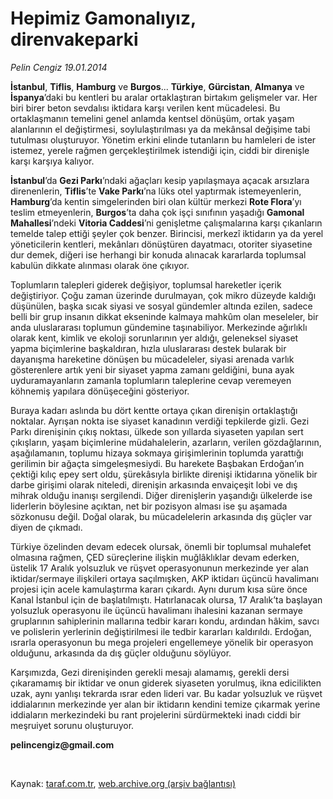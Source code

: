 # Hepimiz Gamonalıyız, direnvakeparki

*Pelin Cengiz 19.01.2014*

<div class="yazi"><p><strong>İstanbul</strong>, <b>Tiflis</b>, <b>Hamburg</b> ve <b>Burgos</b>... <b>Türkiye</b>, <b>Gürcistan</b>, <b>Almanya</b> ve <b>İspanya</b>’daki bu kentleri bu aralar ortaklaştıran birtakım gelişmeler var. Her biri birer beton sevdalısı iktidara karşı verilen kent mücadelesi. Bu ortaklaşmanın temelini genel anlamda kentsel dönüşüm, ortak yaşam alanlarının el değiştirmesi, soylulaştırılması ya da mekânsal değişime tabi tutulması oluşturuyor. Yönetim erkini elinde tutanların bu hamleleri de ister istemez, yerele rağmen gerçekleştirilmek istendiği için, ciddi bir direnişle karşı karşıya kalıyor. </p><strong>İstanbul</strong>’da <b>Gezi Parkı</b>’ndaki ağaçları kesip yapılaşmaya açacak arsızlara direnenlerin, <b>Tiflis</b>’te <b>Vake Parkı</b>’na lüks otel yaptırmak istemeyenlerin, <b>Hamburg</b>’da kentin simgelerinden biri olan kültür merkezi <b>Rote Flora</b>’yı teslim etmeyenlerin, <b>Burgos</b>’ta daha çok işçi sınıfının yaşadığı <b>Gamonal Mahallesi</b>’ndeki <b>Vitoria Caddesi</b>’ni genişletme çalışmalarına karşı çıkanların temelde talep ettiği şeyler çok benzer. Birincisi, merkezî iktidarın ya da yerel yöneticilerin kentleri, mekânları dönüştüren dayatmacı, otoriter siyasetine dur demek, diğeri ise herhangi bir konuda alınacak kararlarda toplumsal kabulün dikkate alınması olarak öne çıkıyor.
<p>Toplumların talepleri giderek değişiyor, toplumsal hareketler içerik değiştiriyor. Çoğu zaman üzerinde durulmayan, çok mikro düzeyde kaldığı düşünülen, başka sıcak siyasi ve sosyal gündemler altında ezilen, sadece belli bir grup insanın dikkat ekseninde kalmaya mahkûm olan meseleler, bir anda uluslararası toplumun gündemine taşınabiliyor. Merkezinde ağırlıklı olarak kent, kimlik ve ekoloji sorunlarının yer aldığı, geleneksel siyaset yapma biçimlerine başkaldıran, hızla uluslararası destek bularak bir dayanışma hareketine dönüşen bu mücadeleler, siyasi arenada varlık gösterenlere artık yeni bir siyaset yapma zamanı geldiğini, buna ayak uyduramayanların zamanla toplumların taleplerine cevap veremeyen köhnemiş yapılara dönüşeceğini gösteriyor.</p>
<p>Buraya kadarı aslında bu dört kentte ortaya çıkan direnişin ortaklaştığı noktalar. Ayrışan nokta ise siyaset kanadının verdiği tepkilerde gizli. Gezi Parkı direnişinin çıkış noktası, ülkede son yıllarda siyaseten yapılan sert çıkışların, yaşam biçimlerine müdahalelerin, azarların, verilen gözdağlarının, aşağılamanın, toplumu hizaya sokmaya girişimlerinin toplumda yarattığı gerilimin bir ağaçta simgeleşmesiydi. Bu harekete Başbakan Erdoğan’ın çektiği kılıç epey sert oldu, şürekâsıyla birlikte direnişi iktidarına yönelik bir darbe girişimi olarak niteledi, direnişin arkasında envaiçeşit lobi ve dış mihrak olduğu inanışı sergilendi. Diğer direnişlerin yaşandığı ülkelerde ise liderlerin böylesine açıktan, net bir pozisyon alması ise şu aşamada sözkonusu değil. Doğal olarak, bu mücadelelerin arkasında dış güçler var diyen de çıkmadı.</p>
<p>Türkiye özelinden devam edecek olursak, önemli bir toplumsal muhalefet olmasına rağmen, ÇED süreçlerine ilişkin muğlâklıklar devam ederken, üstelik 17 Aralık yolsuzluk ve rüşvet operasyonunun merkezinde yer alan iktidar/sermaye ilişkileri ortaya saçılmışken, AKP iktidarı üçüncü havalimanı projesi için acele kamulaştırma kararı çıkardı. Aynı durum kısa süre önce Kanal İstanbul için de başlatılmıştı. Hatırlanacak olursa, 17 Aralık’ta başlayan yolsuzluk operasyonu ile üçüncü havalimanı ihalesini kazanan sermaye gruplarının sahiplerinin mallarına tedbir kararı kondu, ardından hâkim, savcı ve polislerin yerlerinin değiştirilmesi ile tedbir kararları kaldırıldı. Erdoğan, ısrarla operasyonun bu mega projeleri engellemeye yönelik bir operasyon olduğunu, arkasında da dış güçler olduğunu söylüyor.</p>
<p>Karşımızda, Gezi direnişinden gerekli mesajı alamamış, gerekli dersi çıkaramamış bir iktidar ve onun giderek siyaseten yorulmuş, ikna edicilikten uzak, aynı yanlışı tekrarda ısrar eden lideri var. Bu kadar yolsuzluk ve rüşvet iddialarının merkezinde yer alan bir iktidarın kendini temize çıkarmak yerine iddiaların merkezindeki bu rant projelerini sürdürmekteki inadı ciddi bir meşruiyet sorunu oluşturuyor.</p>
<p><strong>pelincengiz@gmail.com</strong></p>
<p><strong></strong> </p>
</div>

Kaynak: [taraf.com.tr](m), [web.archive.org (arşiv bağlantısı)](http://web.archive.org/web/20140122135516/http://taraf.com.tr:80/pelin-cengiz/makale-hepimiz-gamonaliyiz-direnvakeparki.htm)
